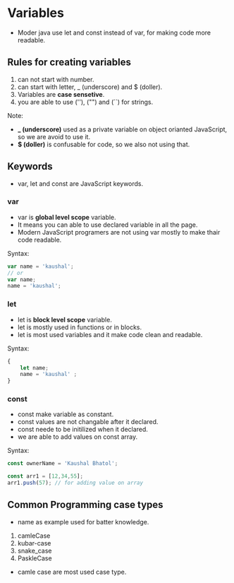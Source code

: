 # Variables

* Moder java use let and const instead of var, for making code more readable.

## Rules for creating variables

1. can not start with number.
2. can start with letter, _ (underscore) and $ (doller).
3. Variables are __case sensetive__.
4. you are able to use (''), ("") and (``) for strings.

Note:

* **_ (underscore)** used as a private variable on object orianted JavaScript, so we are avoid to use it.
* __$ (doller)__ is confusable for code, so we also not using that.

## Keywords

* var, let and const are JavaScript keywords.

### var

* var is __global level scope__ variable.
* It means you can able to use declared variable in all the page.
* Modern JavaScript programers are not using var mostly to make thair code readable.

Syntax:

```JavaScript
var name = 'kaushal';
// or
var name;
name = 'kaushal';
```

### let

* let is __block level scope__ variable.
* let is mostly used in functions or in blocks.
* let is most used variables and it make code clean and readable.

Syntax:

```JavaScript
{
    let name;
    name = 'kaushal' ;
}
```

### const

* const make variable as constant.
* const values are not changable after it declared.
* const neede to be initilized when it declared.
* we are able to add values on const array.

Syntax:

```JavaScript
const ownerName = 'Kaushal Bhatol';

const arr1 = [12,34,55];
arr1.push(57); // for adding value on array
```

## Common Programming case types

* name as example used for batter knowledge.

1. camleCase
2. kubar-case
3. snake_case
4. PaskleCase

* camle case are most used case type.
